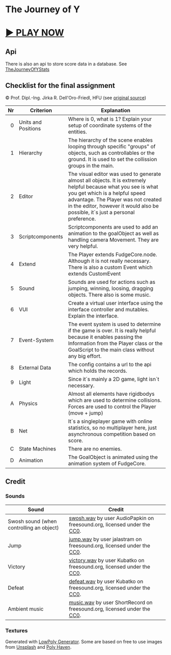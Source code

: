 # The Journey of Y
# [▶ PLAY NOW](https://aljoshavieth.github.io/Prima/projects/TheJourneyOfY/index.html)

## Api
There is also an api to store score data in a database. See [TheJourneyOfYStats](https://github.com/AljoshaVieth/Prima/tree/main/projects/TheJourneyOfYStats)
## Checklist for the final assignment
© Prof. Dipl.-Ing. Jirka R. Dell'Oro-Friedl, HFU
(see [original source](https://github.com/JirkaDellOro/Prima/tree/f46e313f9068cbb88995b2c279d2f5296488def5))

|  Nr | Criterion           | Explanation                                                                                                                                                                                                                                                               |
|----:|---------------------|---------------------------------------------------------------------------------------------------------------------------------------------------------------------------------------------------------------------------------------------------------------------------|
|   0 | Units and Positions | Where is 0, what is 1? Explain your setup of coordinate systems of the entities.                                                                                                                                                                                          |
|   1 | Hierarchy           | The hierarchy of the scene enables looping through specific "groups" of objects, such as controllables or the ground. It is used to set the collission groups in the main.                                                                                                |
|   2 | Editor              | The visual editor was used to generate almost all objects. It is extremely helpful because what you see is what you get which is a helpful speed advantage. The Player was not created in the editor, however it would also be possible, it´s just a personal preference. |
|   3 | Scriptcomponents    | Scriptcomponents are used to add an animation to the goalObject as well as handling camera Movement. They are very helpful.                                                                                                                                               |
|   4 | Extend              | The Player extends FudgeCore.node. Although it is not really necessary. There is also a custom Event which extends CustomEvent                                                                                                                                            |
|   5 | Sound               | Sounds are used for actions such as jumping, winning, loosing, dragging objects. There also is some music.                                                                                                                                                                |
|   6 | VUI                 | Create a virtual user interface using the interface controller and mutables. Explain the interface.                                                                                                                                                                       |
|   7 | Event-System        | The event system is used to determine if the game is over. It is really helpful because it enables passing the Information from the Player class or the GoalScript to the main class without any big effort.                                                              |
|   8 | External Data       | The config contains a url to the api which holds the records.                                                                                                                                                                                                             |
|   9 | Light               | Since it´s mainly a 2D game, light isn´t necessary.                                                                                                                                                                                                                       |
|   A | Physics             | Almost all elements have rigidbodys which are used to determine collisions. Forces are used to control the Player (move + jump)                                                                                                                                           |
|   B | Net                 | It´s a singleplayer game with online statistics, so no multiplayer here, just asynchronous competition based on score.                                                                                                                                                    |
|   C | State Machines      | There are no enemies.                                                                                                                                                                                                                                                     |
|   D | Animation           | The GoalObject is animated using the animation system of FudgeCore.                                                                                                                                                                                                       |

## Credit
### Sounds
| Sound                                    | Credit                                                                                                                                                                                   |
|------------------------------------------|------------------------------------------------------------------------------------------------------------------------------------------------------------------------------------------|
| Swosh sound (when controlling an object) | [swosh.wav](https://freesound.org/people/AudioPapkin/sounds/444644/) by user AudioPapkin on freesound.org, licensed under the [CC0](https://creativecommons.org/publicdomain/zero/1.0/). |
| Jump                                     | [jump.wav](https://freesound.org/people/jalastram/sounds/386614/) by user jalastram on freesound.org, licensed under the [CC0](https://creativecommons.org/publicdomain/zero/1.0/).      |
| Victory                                  | [victory.wav](https://freesound.org/people/Kubatko/sounds/336725/) by user Kubatko on freesound.org, licensed under the [CC0](https://creativecommons.org/publicdomain/zero/1.0/).       |
| Defeat                                   | [defeat.wav](https://freesound.org/people/Kubatko/sounds/196584/) by user Kubatko on freesound.org, licensed under the [CC0](https://creativecommons.org/publicdomain/zero/1.0/).        |
| Ambient music                            | [music.wav](https://freesound.org/people/ShortRecord/sounds/522589/) by user ShortRecord on freesound.org, licensed under the [CC0](https://creativecommons.org/publicdomain/zero/1.0/). |

### Textures
Generated with [LowPoly Generator](https://cojdev.github.io/lowpoly/). Some are based on free to use images from [Unsplash](https://unsplash.com) and [Poly Haven](https://polyhaven.com). 
